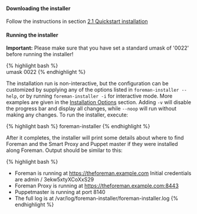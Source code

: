 
#### Downloading the installer

Follow the instructions in section [2.1 Quickstart installation](/manuals/{{page.version}}/index.html#2.1Installation)

#### Running the installer

**Important:** Please make sure that you have set a standard umask of '0022' before running the installer!

{% highlight bash %}                                                                                     
umask 0022
{% endhighlight %} 

The installation run is non-interactive, but the configuration can be customized by supplying any of the options listed in `foreman-installer --help`, or by running `foreman-installer -i` for interactive mode.  More examples are given in the [Installation Options](/manuals/{{page.version}}/index.html#3.2.2InstallerOptions) section.  Adding `-v` will disable the progress bar and display all changes, while `--noop` will run without making any changes.  To run the installer, execute:

{% highlight bash %}
foreman-installer
{% endhighlight %}

After it completes, the installer will print some details about where to find Foreman and the Smart Proxy and Puppet master if they were installed along Foreman. Output should be similar to this:

{% highlight bash %}
  * Foreman is running at https://theforeman.example.com
      Initial credentials are admin / 3ekw5xtyXCoXxS29
  * Foreman Proxy is running at https://theforeman.example.com:8443
  * Puppetmaster is running at port 8140
  * The full log is at /var/log/foreman-installer/foreman-installer.log
{% endhighlight %}
